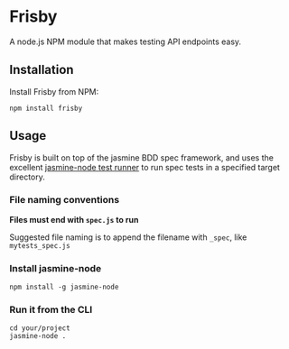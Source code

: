 # Frisby

A node.js NPM module that makes testing API endpoints easy.


## Installation

Install Frisby from NPM:

    npm install frisby

## Usage

Frisby is built on top of the jasmine BDD spec framework, and uses the excellent [jasmine-node test runner](https://github.com/mhevery/jasmine-node) to run spec tests in a specified target directory.  

### File naming conventions

**Files must end with `spec.js` to run** 

Suggested file naming is to append the filename with `_spec`, like `mytests_spec.js`

### Install jasmine-node

    npm install -g jasmine-node

### Run it from the CLI

    cd your/project
    jasmine-node .